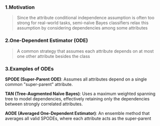 ### 1.Motivation

>Since the attribute conditional independence assumption is often too strong for real-world tasks, semi-naïve Bayes classifiers relax this assumption by considering dependencies among some attributes

### 2.One-Dependent Estimator (ODE)

>A common strategy that assumes each attribute depends on at most one other attribute besides the class

### 3.Examples of ODEs

**SPODE (Super-Parent ODE)**: Assumes all attributes depend on a single common "super-parent" attribute.

**TAN (Tree-Augmented Naïve Bayes)**: Uses a maximum weighted spanning tree to model dependencies, effectively retaining only the dependencies between strongly correlated attributes.

**AODE (Averaged One-Dependent Estimator)**: An ensemble method that averages all valid SPODEs, where each attribute acts as the super-parent

